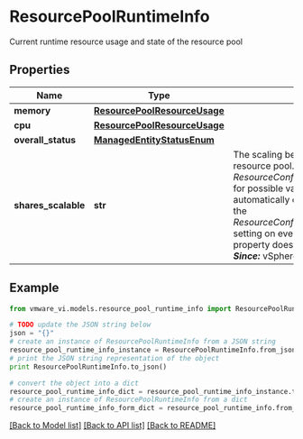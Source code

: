 # ResourcePoolRuntimeInfo

Current runtime resource usage and state of the resource pool 

## Properties
Name | Type | Description | Notes
------------ | ------------- | ------------- | -------------
**memory** | [**ResourcePoolResourceUsage**](ResourcePoolResourceUsage.md) |  | 
**cpu** | [**ResourcePoolResourceUsage**](ResourcePoolResourceUsage.md) |  | 
**overall_status** | [**ManagedEntityStatusEnum**](ManagedEntityStatusEnum.md) |  | 
**shares_scalable** | **str** | The scaling behavior of the shares of a given resource pool.  See *ResourceConfigSpecScaleSharesBehavior_enum* for possible values. The system will automatically compute this property based on the *ResourceConfigSpec.scaleDescendantsShares* setting on every ancestor resource pool. This property does not apply to virtual machines.  ***Since:*** vSphere API 7.0  | [optional] 

## Example

```python
from vmware_vi.models.resource_pool_runtime_info import ResourcePoolRuntimeInfo

# TODO update the JSON string below
json = "{}"
# create an instance of ResourcePoolRuntimeInfo from a JSON string
resource_pool_runtime_info_instance = ResourcePoolRuntimeInfo.from_json(json)
# print the JSON string representation of the object
print ResourcePoolRuntimeInfo.to_json()

# convert the object into a dict
resource_pool_runtime_info_dict = resource_pool_runtime_info_instance.to_dict()
# create an instance of ResourcePoolRuntimeInfo from a dict
resource_pool_runtime_info_form_dict = resource_pool_runtime_info.from_dict(resource_pool_runtime_info_dict)
```
[[Back to Model list]](../README.md#documentation-for-models) [[Back to API list]](../README.md#documentation-for-api-endpoints) [[Back to README]](../README.md)


